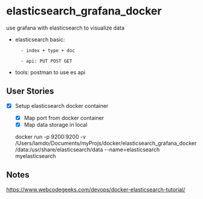 # elasticsearch_grafana_docker
use grafana with elasticsearch to visualize data

* elasticsearch basic:	

		- index + type + doc

		- api: PUT POST GET
			
* tools: postman to use es api

## User Stories

* [x] Setup elasticsearch docker container
	* [x] Map port from docker container
	* [x] Map data storage in local
	
	docker run -p 9200:9200 -v /Users/lamdo/Documents/myProjs/docker/elasticsearch_grafana_docker/data:/usr/share/elasticsearch/data --name=elasticsearch myelasticsearch



## Notes
https://www.webcodegeeks.com/devops/docker-elasticsearch-tutorial/

